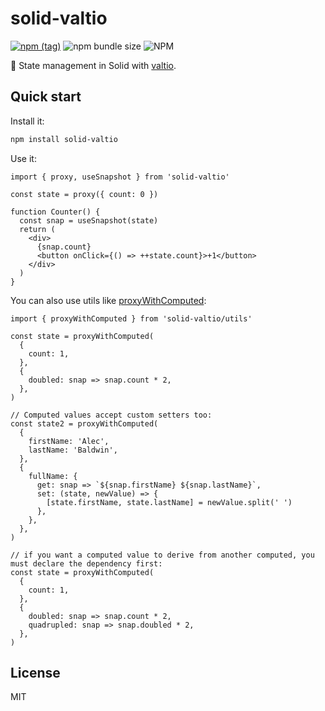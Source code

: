 # solid-valtio

[![npm (tag)](https://img.shields.io/npm/v/solid-valtio?style=flat&colorA=000000&colorB=000000)](https://www.npmjs.com/package/solid-valtio) ![npm bundle size](https://img.shields.io/bundlephobia/minzip/solid-valtio?style=flat&colorA=000000&colorB=000000) ![NPM](https://img.shields.io/npm/l/solid-valtio?style=flat&colorA=000000&colorB=000000)

💊 State management in Solid with [valtio](https://github.com/pmndrs/valtio).

## Quick start

Install it:

```bash
npm install solid-valtio
```

Use it:

```tsx
import { proxy, useSnapshot } from 'solid-valtio'

const state = proxy({ count: 0 })

function Counter() {
  const snap = useSnapshot(state)
  return (
    <div>
      {snap.count}
      <button onClick={() => ++state.count}>+1</button>
    </div>
  )
}
```

You can also use utils like [proxyWithComputed](https://github.com/pmndrs/valtio#proxywithcomputed-util):

```tsx
import { proxyWithComputed } from 'solid-valtio/utils'

const state = proxyWithComputed(
  {
    count: 1,
  },
  {
    doubled: snap => snap.count * 2,
  },
)

// Computed values accept custom setters too:
const state2 = proxyWithComputed(
  {
    firstName: 'Alec',
    lastName: 'Baldwin',
  },
  {
    fullName: {
      get: snap => `${snap.firstName} ${snap.lastName}`,
      set: (state, newValue) => {
        [state.firstName, state.lastName] = newValue.split(' ')
      },
    },
  },
)

// if you want a computed value to derive from another computed, you must declare the dependency first:
const state = proxyWithComputed(
  {
    count: 1,
  },
  {
    doubled: snap => snap.count * 2,
    quadrupled: snap => snap.doubled * 2,
  },
)
```

## License

MIT
